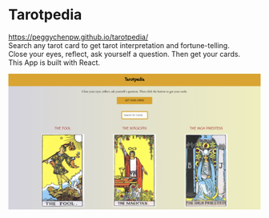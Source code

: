 # Tarotpedia
https://peggychenpw.github.io/tarotpedia/<br /> 
Search any tarot card to get tarot interpretation and fortune-telling.<br /> 
Close your eyes, reflect, ask yourself a question. Then get your cards.<br /> 
This App is built with React.<br /> 

  <img src="./public/preview.png" width="720" />
